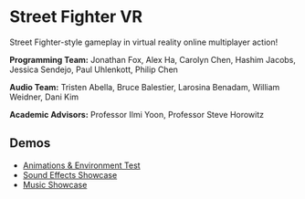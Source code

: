 # Street Fighter VR

Street Fighter-style gameplay in virtual reality online multiplayer action!

**Programming Team:** Jonathan Fox, Alex Ha, Carolyn Chen, Hashim Jacobs, Jessica Sendejo, Paul Uhlenkott, Philip Chen

**Audio Team:** Tristen Abella, Bruce Balestier, Larosina Benadam, William Weidner, Dani Kim

**Academic Advisors:** Professor Ilmi Yoon, Professor Steve Horowitz

## Demos

- [Animations & Environment Test](https://youtu.be/t4Vv0UQ1d30)
- [Sound Effects Showcase](https://youtu.be/YpCWnkMTk24)
- [Music Showcase](https://youtu.be/mzMAQdwufgo)


